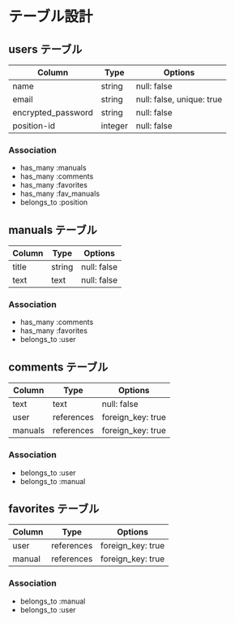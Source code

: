 
# テーブル設計

## users テーブル

|      Column      |  Type  |         Options         |
| ---------------- | ------ | ----------------------- |
|       name       | string |      null: false        |
|       email      | string |null: false, unique: true|
|encrypted_password| string |       null: false       |
|    position-id   | integer|       null: false       |

### Association

- has_many :manuals
- has_many :comments
- has_many :favorites
- has_many :fav_manuals
- belongs_to :position

## manuals テーブル

|      Column      |  Type  |     Options      |
| ---------------- | ------ | ---------------- |
|       title      | string |   null: false    |
|       text       |  text  |   null: false    |

### Association

- has_many :comments
- has_many :favorites
- belongs_to :user

## comments テーブル

|      Column      |   Type   |       Options       |
| ---------------- | -------- | ------------------- |
|       text       |   text   |     null: false     |
|       user       |references|  foreign_key: true  |
|      manuals     |references|  foreign_key: true  |

### Association

- belongs_to :user
- belongs_to :manual

## favorites テーブル

|   Column   |   Type   |     Options     |
| ---------- | -------- | --------------- |
|    user    |references|foreign_key: true|
|    manual  |references|foreign_key: true|

### Association

- belongs_to :manual
- belongs_to :user